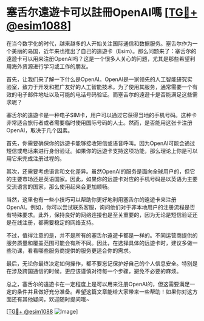 # 塞舌尔遠遊卡可以註冊OpenAI嗎 [[TG💪+ @esim1088](https://t.me/s/esim1088)]

在当今数字化的时代，越来越多的人开始关注国际通信和数据服务。塞舌尔作为一个美丽的岛国，近年来也推出了自己的遠遊卡（Esim）。那么问题来了：塞舌尔的遠遊卡可以用来注册OpenAI吗？这是一个很多人关心的问题，尤其是那些希望利用海外资源进行学习或工作的朋友。

首先，让我们来了解一下什么是OpenAI。OpenAI是一家领先的人工智能研究实验室，致力于开发和推广友好的人工智能技术。为了使用其服务，通常需要一个有效的电子邮件地址以及可能的电话号码验证。而塞舌尔的遠遊卡是否能满足这些需求呢？

塞舌尔的遠遊卡是一种电子SIM卡，用户可以通过它获得当地的手机号码。这种卡非常适合旅行者或者需要临时使用国际号码的人士。然而，是否能用这张卡注册OpenAI，取决于几个因素。

首先，你需要确保你的远遊卡能够接收短信或语音呼叫。因为OpenAI可能会通过短信或电话来进行身份验证。如果你的远遊卡支持这项功能，那么理论上你是可以用它来完成注册过程的。

其次，还需要考虑语言和文化差异。虽然OpenAI的服务是面向全球用户的，但它的主要市场还是英语国家。因此，如果你的远遊卡对应的手机号码是以英语为主要交流语言的国家，那么使用起来会更加顺畅。

当然，这里也有一些小技巧可以帮助你更好地利用塞舌尔的遠遊卡来注册OpenAI。例如，你可以尝试联系客服，询问他们对于非本地用户的注册流程是否有特殊要求。此外，保持良好的网络连接也是至关重要的，因为无论是短信验证还是在线注册，都需要稳定的网络支持。

不过，值得注意的是，并不是所有的塞舌尔遠遊卡都是一样的。不同运营商提供的服务质量和覆盖范围可能会有所不同。因此，在选择具体的远遊卡时，建议多做一些功课，看看哪些服务商提供的服务更适合你的需求。

最后，无论你最终决定如何操作，都不要忘记保护好自己的个人信息安全。特别是在涉及跨国通信的时候，更应该谨慎对待每一个步骤，避免不必要的麻烦。

总之，塞舌尔的遠遊卡在一定程度上是可以用来注册OpenAI的，但这需要满足一定的条件并且做好充分准备。希望这篇文章能给大家带来一些帮助！如果你对这方面还有其他疑问，欢迎随时提问哦~

[[TG💪+ @esim1088](https://t.me/s/esim1088) ![Image](https://i.postimg.cc/4NQfJmqS/Snipaste-2025-05-13-00-14-12.png)]
